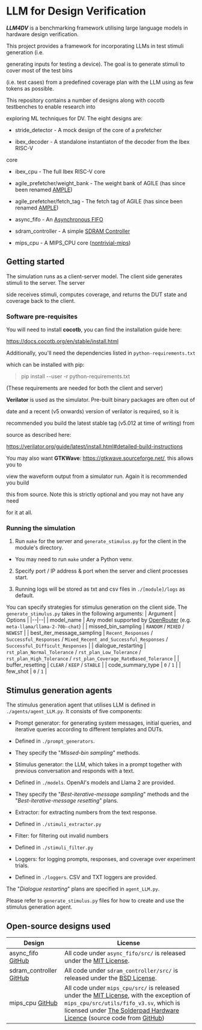 
<!--Copyright ***

Copyright ***** contributors.

Licensed under the Apache License, Version 2.0, see LICENSE for details.

SPDX-License-Identifier: Apache-2.0

-->

# LLM for Design Verification

  

___LLM4DV___ is a benchmarking framework utilising large language models in hardware design verification.

This project provides a framework for incorporating LLMs in test stimuli generation (i.e.

generating inputs for testing a device). The goal is to generate stimuli to cover most of the test bins

(i.e. test cases) from a predefined coverage plan with the LLM using as few tokens as possible.

  

This repository contains a number of designs along with cocotb testbenches to enable research into

exploring ML techniques for DV. The eight designs are:

  

- stride_detector - A mock design of the core of a prefetcher

- ibex_decoder - A standalone instantiaton of the decoder from the Ibex RISC-V

core

- ibex_cpu - The full Ibex RISC-V core

- agile_prefetcher/weight_bank - The weight bank of AGILE (has since been renamed [AMPLE](https://github.com/pgimenes/ample))

- agile_prefetcher/fetch_tag - The fetch tag of AGILE (has since been renamed [AMPLE](https://github.com/pgimenes/ample))

- async_fifo - An [Asynchronous FIFO](https://github.com/dpretet/async_fifo)

- sdram_controller - A simple [SDRAM Controller](https://github.com/stffrdhrn/sdram-controller)

- mips_cpu - A MIPS_CPU core ([nontrivial-mips](https://github.com/trivialmips/nontrivial-mips))

  

## Getting started

  

The simulation runs as a client-server model. The client side generates stimuli to the server. The server

side receives stimuli, computes coverage, and returns the DUT state and coverage back to the client.

  

### Software pre-requisites

  

You will need to install __cocotb__, you can find the installation guide here:

https://docs.cocotb.org/en/stable/install.html

  

Additionally, you'll need the dependencies listed in `python-requirements.txt`

which can be installed with pip:

  

> pip install --user -r python-requirements.txt

  

(These requirements are needed for both the client and server)

  

__Verilator__ is used as the simulator. Pre-built binary packages are often out of

date and a recent (v5 onwards) version of verilator is required, so it is

recommended you build the latest stable tag (v5.012 at time of writing) from

source as described here:

https://verilator.org/guide/latest/install.html#detailed-build-instructions

  

You may also want __GTKWave__: https://gtkwave.sourceforge.net/, this allows you to

view the waveform output from a simulator run. Again it is recommended you build

this from source. Note this is strictly optional and you may not have any need

for it at all.

  

### Running the simulation

  

1. Run `make` for the server and `generate_stimulus.py` for the client in the module's directory.

+ You may need to run `make` under a Python venv.

2. Specify port / IP address & port when the server and client processes start.

3. Running logs will be stored as txt and csv files in `./[module]/logs` as default.

  

You can specify strategies for stimulus generation on the client side. The `generate_stimulus.py` takes in the following arguments:
| Argument | Options |
|--|--|
| model_name | Any model supported by [OpenRouter](https://openrouter.ai/) (e.g. `meta-llama/llama-2-70b-chat`) |
| missed_bin_sampling | `RANDOM` / `MIXED` / `NEWEST` |
| best_iter_message_sampling | `Recent_Responses` / `Successful_Responses` / `Mixed_Recent_and_Successful_Responses` / `Successful_Difficult_Responses` |
| dialogue_restarting | `rst_plan_Normal_Tolerance` / `rst_plan_Low_Tolerance` / `rst_plan_High_Tolerance` / `rst_plan_Coverage_RateBased_Tolerance` |
| buffer_resetting | `CLEAR` / `KEEP` / `STABLE` |
| code_summary_type | `0` / `1` |
| few_shot | `0` / `1` |

  

## Stimulus generation agents

  
  

The stimulus generation agent that utilises LLM is defined in `./agents/agent_LLM.py`. It consists of five components:

- Prompt generator: for generating system messages, initial queries, and iterative queries according to different templates and DUTs.

- Defined in `./prompt_generators`.

- They specify the "_Missed-bin sampling_" methods.

- Stimulus generator: the LLM, which takes in a prompt together with previous conversation and responds with a text.

- Defined in `./models`. OpenAI's models and Llama 2 are provided.

- They specify the "_Best-iterative-message sampling_" methods and the "_Best-iterative-message resetting_" plans.

- Extractor: for extracting numbers from the text response.

- Defined in `./stimuli_extractor.py`

- Filter: for filtering out invalid numbers

- Defined in `./stimuli_filter.py`

- Loggers: for logging prompts, responses, and coverage over experiment trials.

- Defined in `./loggers`. CSV and TXT loggers are provided.

  

The "_Dialogue restarting_" plans are specified in `agent_LLM.py`.

  

Please refer to `generate_stimulus.py` files for how to create and use the stimulus generation agent.

  

## Open-source designs used

| Design | License |
|--|--|
| async_fifo [GitHub](https://github.com/dpretet/async_fifo) | All code under `async_fifo/src/` is released under the [MIT License](https://opensource.org/license/mit).|
| sdram_controller [GitHub](https://github.com/stffrdhrn/sdram-controller) | All code under `sdram_controller/src/` is released under the [BSD License](https://opensource.org/license/bsd-3-clause). |
| mips_cpu [GitHub](https://github.com/trivialmips/nontrivial-mips)| All code under `mips_cpu/src/` is released under the [MIT License](https://opensource.org/license/mit), with the exception of `mips_cpu/src/utils/fifo_v3.sv`, which is licensed under [The Solderpad Hardware Licence](https://solderpad.org/licenses/) (source code from [GitHub](https://github.com/pulp-platform/ariane)) |